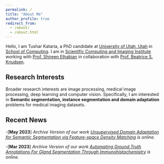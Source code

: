 ```yaml
---
permalink: /
title: "About Me"
author_profile: true
redirect_from: 
  - /about/
  - /about.html
---
```



Hello, I am Tushar Kataria, a PhD candidate at [University of Utah, Utah](https://www.utah.edu/) in [School of Computing](https://www.cs.utah.edu/). I am in [Scientific Computing and Imaging Institute](https://www.sci.utah.edu/) working with [Prof. Shireen Elhabian](https://www.sci.utah.edu/~shireen/) in collaboration with [Prof. Beatrice S. Knudsen](https://healthcare.utah.edu/fad/mddetail.php?physicianID=u6028236#tabAcademic). 

Research Interests
------
Broader research interests are image processing, medical image processing, deep learning and computer vision. Specifically, I am interested in **Semantic segmentation, instance segmentation and domain adaptation** problems for medical imaging datasets. 

Recent News
------
-[**May 2023**] *Archive Version of our work [Unsupervised Domain Adaptation for Semantic Segmentation via Feature-space Density Matching](https://arxiv.org/abs/2305.05789) is online.*

-[**Mar 2023**] *Archive Version of our work [Automating Ground Truth Annotations For Gland Segmentation Through Immunohistochemistry](https://www.researchsquare.com/article/rs-2600534/v1) is online.*





